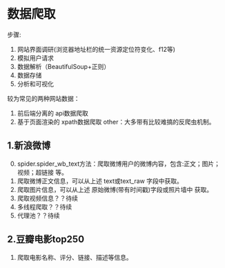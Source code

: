 # 数据爬取
步骤:  
1. 网站界面调研(浏览器地址栏的统一资源定位符变化、f12等)  
2. 模拟用户请求  
3. 数据解析（BeautifulSoup+正则）  
4. 数据存储  
5. 分析和可视化  

  
较为常见的两种网站数据：  
1. 前后端分离的 api数据爬取
2. 基于页面渲染的 xpath数据爬取
other：大多带有比较难搞的反爬虫机制。


## 1.新浪微博
0. spider.spider_wb_text方法：爬取微博用户的微博内容，包含:正文；图片；视频；超链接 等。
1. 爬取微博正文信息，可以从上述 text或text_raw 字段中获取。  
2. 爬取图片信息，可以从上述 原始微博(带有时间戳)字段或照片墙中 获取。  
3. 爬取视频信息？？待续  
4. 多线程爬取？？待续  
5. 代理池？？待续  


## 2.豆瓣电影top250
1. 爬取电影名称、评分、链接、描述等信息。

